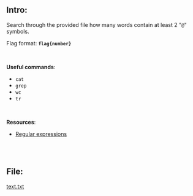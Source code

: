## Intro:

Search through the provided file how many words contain at least 2 "`@`" symbols.
<br>

Flag format: **`flag{number}`**

<br>

**Useful commands**: 
- `cat`
- `grep`
- `wc`
- `tr`

<br> 

 **Resources**: 
 - [Regular expressions](https://www.guru99.com/linux-regular-expressions.html)

<br>
<br>

## File:
[text.txt](https://github.com/ChronosPK/Sibiu-Military-Cyber-Challenge/files/10578130/text.txt)
